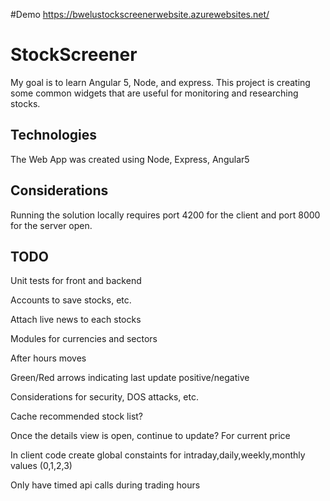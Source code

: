 #Demo
https://bwelustockscreenerwebsite.azurewebsites.net/

# StockScreener
My goal is to learn Angular 5, Node, and express.  This project is creating some common widgets that are useful for monitoring and researching stocks.

## Technologies
The Web App was created using Node, Express, Angular5

## Considerations
Running the solution locally requires port 4200 for the client and port 8000 for the server open.

## TODO
Unit tests for front and backend

Accounts to save stocks, etc.

Attach live news to each stocks

Modules for currencies and sectors

After hours moves

Green/Red arrows indicating last update positive/negative

Considerations for security, DOS attacks, etc.

Cache recommended stock list?

Once the details view is open, continue to update? For current price

In client code create global constaints for intraday,daily,weekly,monthly values (0,1,2,3)

Only have timed api calls during trading hours
